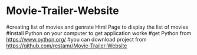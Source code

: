 # Movie-Trailer-Website
#creating list of movies and genrate Html Page to display the list of movies
#Install Python on your computer to get application worke 
#get Python from https://www.python.org/
#you can download project from https://github.com/restamr/Movie-Trailer-Website
